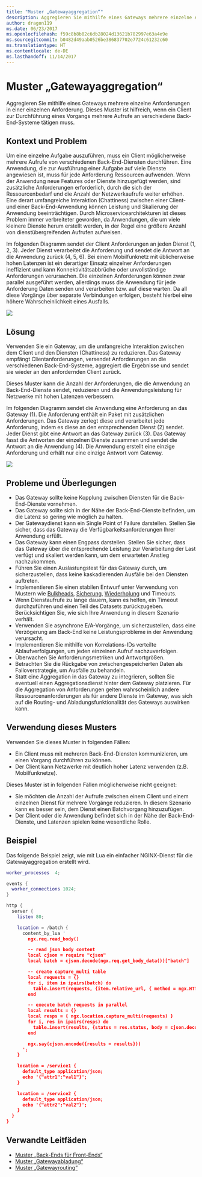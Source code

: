 ```yaml
---
title: "Muster „Gatewayaggregation“"
description: Aggregieren Sie mithilfe eines Gateways mehrere einzelne Anforderungen in einer einzelnen Anforderung.
author: dragon119
ms.date: 06/23/2017
ms.openlocfilehash: f59c8b8b02c6db28024d13621b782997e63a4e9e
ms.sourcegitcommit: b0482d49aab0526be386837702e7724c61232c60
ms.translationtype: HT
ms.contentlocale: de-DE
ms.lasthandoff: 11/14/2017
---
```

# <a name="gateway-aggregation-pattern"></a>Muster „Gatewayaggregation“

Aggregieren Sie mithilfe eines Gateways mehrere einzelne Anforderungen in einer einzelnen Anforderung. Dieses Muster ist hilfreich, wenn ein Client zur Durchführung eines Vorgangs mehrere Aufrufe an verschiedene Back-End-Systeme tätigen muss.

## <a name="context-and-problem"></a>Kontext und Problem

Um eine einzelne Aufgabe auszuführen, muss ein Client möglicherweise mehrere Aufrufe von verschiedenen Back-End-Diensten durchführen. Eine Anwendung, die zur Ausführung einer Aufgabe auf viele Dienste angewiesen ist, muss für jede Anforderung Ressourcen aufwenden. Wenn der Anwendung neue Features oder Dienste hinzugefügt werden, sind zusätzliche Anforderungen erforderlich, durch die sich der Ressourcenbedarf und die Anzahl der Netzwerkaufrufe weiter erhöhen. Eine derart umfangreiche Interaktion (Chattiness) zwischen einer Client- und einer Back-End-Anwendung können Leistung und Skalierung der Anwendung beeinträchtigen.  Durch Microservicearchitekturen ist dieses Problem immer verbreiteter geworden, da Anwendungen, die um viele kleinere Dienste herum erstellt werden, in der Regel eine größere Anzahl von dienstübergreifenden Aufrufen aufweisen. 

Im folgenden Diagramm sendet der Client Anforderungen an jeden Dienst (1, 2, 3). Jeder Dienst verarbeitet die Anforderung und sendet die Antwort an die Anwendung zurück (4, 5, 6). Bei einem Mobilfunknetz mit üblicherweise hohen Latenzen ist ein derartiger Einsatz einzelner Anforderungen ineffizient und kann Konnektivitätsabbrüche oder unvollständige Anforderungen verursachen. Die einzelnen Anforderungen können zwar parallel ausgeführt werden, allerdings muss die Anwendung für jede Anforderung Daten senden und verarbeiten bzw. auf diese warten. Da all diese Vorgänge über separate Verbindungen erfolgen, besteht hierbei eine höhere Wahrscheinlichkeit eines Ausfalls.

![](./_images/gateway-aggregation-problem.png) 

## <a name="solution"></a>Lösung

Verwenden Sie ein Gateway, um die umfangreiche Interaktion zwischen dem Client und den Diensten (Chattiness) zu reduzieren. Das Gateway empfängt Clientanforderungen, versendet Anforderungen an die verschiedenen Back-End-Systeme, aggregiert die Ergebnisse und sendet sie wieder an den anfordernden Client zurück.

Dieses Muster kann die Anzahl der Anforderungen, die die Anwendung an Back-End-Dienste sendet, reduzieren und die Anwendungsleistung für Netzwerke mit hohen Latenzen verbessern.

Im folgenden Diagramm sendet die Anwendung eine Anforderung an das Gateway (1). Die Anforderung enthält ein Paket mit zusätzlichen Anforderungen. Das Gateway zerlegt diese und verarbeitet jede Anforderung, indem es diese an den entsprechenden Dienst (2) sendet. Jeder Dienst gibt eine Antwort an das Gateway zurück (3). Das Gateway fasst die Antworten der einzelnen Dienste zusammen und sendet die Antwort an die Anwendung (4). Die Anwendung erstellt eine einzige Anforderung und erhält nur eine einzige Antwort vom Gateway.

![](./_images/gateway-aggregation.png)

## <a name="issues-and-considerations"></a>Probleme und Überlegungen

- Das Gateway sollte keine Kopplung zwischen Diensten für die Back-End-Dienste vornehmen.
- Das Gateway sollte sich in der Nähe der Back-End-Dienste befinden, um die Latenz so gering wie möglich zu halten.
- Der Gatewaydienst kann ein Single Point of Failure darstellen. Stellen Sie sicher, dass das Gateway die Verfügbarkeitsanforderungen Ihrer Anwendung erfüllt.
- Das Gateway kann einen Engpass darstellen. Stellen Sie sicher, dass das Gateway über die entsprechende Leistung zur Verarbeitung der Last verfügt und skaliert werden kann, um dem erwarteten Anstieg nachzukommen.
- Führen Sie einen Auslastungstest für das Gateway durch, um sicherzustellen, dass keine kaskadierenden Ausfälle bei den Diensten auftreten.
- Implementieren Sie einen stabilen Entwurf unter Verwendung von Mustern wie [Bulkheads][bulkhead], [Sicherung][circuit-breaker], [Wiederholung][retry] und Timeouts.
- Wenn Dienstaufrufe zu lange dauern, kann es helfen, ein Timeout durchzuführen und einen Teil des Datasets zurückzugeben. Berücksichtigen Sie, wie sich Ihre Anwendung in diesem Szenario verhält.
- Verwenden Sie asynchrone E/A-Vorgänge, um sicherzustellen, dass eine Verzögerung am Back-End keine Leistungsprobleme in der Anwendung verursacht.
- Implementieren Sie mithilfe von Korrelations-IDs verteilte Ablaufverfolgungen, um jeden einzelnen Aufruf nachzuverfolgen.
- Überwachen Sie Anforderungsmetriken und Antwortgrößen.
- Betrachten Sie die Rückgabe von zwischengespeicherten Daten als Failoverstrategie, um Ausfälle zu behandeln.
- Statt eine Aggregation in das Gateway zu integrieren, sollten Sie eventuell einen Aggregationsdienst hinter dem Gateway platzieren. Für die Aggregation von Anforderungen gelten wahrscheinlich andere Ressourcenanforderungen als für andere Dienste im Gateway, was sich auf die Routing- und Abladungsfunktionalität des Gateways auswirken kann.

## <a name="when-to-use-this-pattern"></a>Verwendung dieses Musters

Verwenden Sie dieses Muster in folgenden Fällen:

- Ein Client muss mit mehreren Back-End-Diensten kommunizieren, um einen Vorgang durchführen zu können.
- Der Client kann Netzwerke mit deutlich hoher Latenz verwenden (z.B. Mobilfunknetze).

Dieses Muster ist in folgenden Fällen möglicherweise nicht geeignet:

- Sie möchten die Anzahl der Aufrufe zwischen einem Client und einem einzelnen Dienst für mehrere Vorgänge reduzieren. In diesem Szenario kann es besser sein, dem Dienst einen Batchvorgang hinzuzufügen.
- Der Client oder die Anwendung befindet sich in der Nähe der Back-End-Dienste, und Latenzen spielen keine wesentliche Rolle.

## <a name="example"></a>Beispiel

Das folgende Beispiel zeigt, wie mit Lua ein einfacher NGINX-Dienst für die Gatewayaggregation erstellt wird.

```lua
worker_processes  4;

events {
  worker_connections 1024;
}

http {
  server {
    listen 80;

    location = /batch {
      content_by_lua '
        ngx.req.read_body()

        -- read json body content
        local cjson = require "cjson"
        local batch = cjson.decode(ngx.req.get_body_data())["batch"]

        -- create capture_multi table
        local requests = {}
        for i, item in ipairs(batch) do
          table.insert(requests, {item.relative_url, { method = ngx.HTTP_GET}})
        end

        -- execute batch requests in parallel
        local results = {}
        local resps = { ngx.location.capture_multi(requests) }
        for i, res in ipairs(resps) do
          table.insert(results, {status = res.status, body = cjson.decode(res.body), header = res.header})
        end

        ngx.say(cjson.encode({results = results}))
      ';
    }

    location = /service1 {
      default_type application/json;
      echo '{"attr1":"val1"}';
    }

    location = /service2 {
      default_type application/json;
      echo '{"attr2":"val2"}';
    }
  }
}
```

## <a name="related-guidance"></a>Verwandte Leitfäden

- [Muster „Back-Ends für Front-Ends“](./backends-for-frontends.md)
- [Muster „Gatewayabladung“](./gateway-offloading.md)
- [Muster „Gatewayrouting“](./gateway-routing.md)

[bulkhead]: ./bulkhead.md
[circuit-breaker]: ./circuit-breaker.md
[retry]: ./retry.md